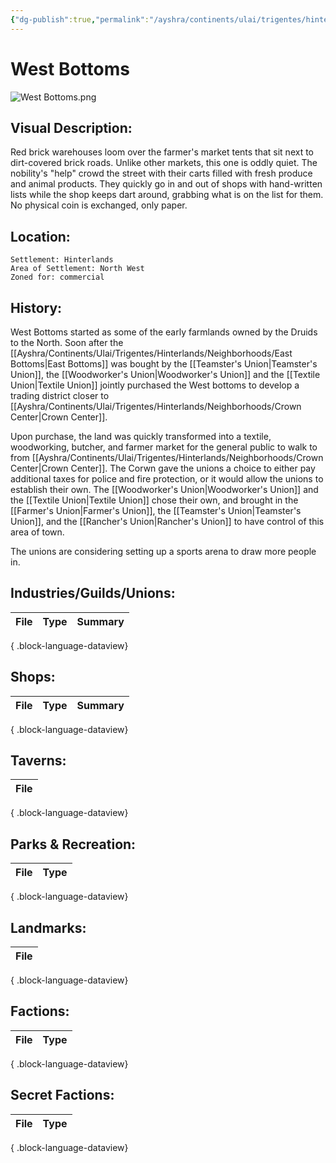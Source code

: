 ```yaml
---
{"dg-publish":true,"permalink":"/ayshra/continents/ulai/trigentes/hinterlands/neighborhoods/west-bottoms/"}
---
```


# West Bottoms
![West Bottoms.png](/img/user/Inbox/Attachments/West%20Bottoms.png)
## Visual Description:

Red brick warehouses loom over the farmer's market tents that sit next to dirt-covered brick roads. Unlike other markets, this one is oddly quiet. The nobility's "help" crowd the street with their carts filled with fresh produce and animal products. They quickly go in and out of shops with hand-written lists while the shop keeps dart around, grabbing what is on the list for them. No physical coin is exchanged, only paper. 

## Location:
	Settlement: Hinterlands
	Area of Settlement: North West
	Zoned for: commercial

## History:

West Bottoms started as some of the early farmlands owned by the Druids to the North. Soon after the [[Ayshra/Continents/Ulai/Trigentes/Hinterlands/Neighborhoods/East Bottoms\|East Bottoms]] was bought by the [[Teamster's Union\|Teamster's Union]], the [[Woodworker's Union\|Woodworker's Union]] and the [[Textile Union\|Textile Union]] jointly purchased the West bottoms to develop a trading district closer to [[Ayshra/Continents/Ulai/Trigentes/Hinterlands/Neighborhoods/Crown Center\|Crown Center]]. 

Upon purchase, the land was quickly transformed into a textile, woodworking, butcher, and farmer market for the general public to walk to from [[Ayshra/Continents/Ulai/Trigentes/Hinterlands/Neighborhoods/Crown Center\|Crown Center]].  The Corwn gave the unions a choice to either pay additional taxes for police and fire protection, or it would allow the unions to establish their own. The [[Woodworker's Union\|Woodworker's Union]] and the [[Textile Union\|Textile Union]]  chose their own, and brought in the [[Farmer's Union\|Farmer's Union]], the [[Teamster's Union\|Teamster's Union]], and the [[Rancher's Union\|Rancher's Union]] to have control of this area of town.

The unions are considering setting up a sports arena to draw more people in. 

## Industries/Guilds/Unions:
| File | Type | Summary |
| ---- | ---- | ------- |

{ .block-language-dataview}
## Shops:
| File | Type | Summary |
| ---- | ---- | ------- |

{ .block-language-dataview}
## Taverns:
| File |
| ---- |

{ .block-language-dataview}
## Parks & Recreation:
| File | Type |
| ---- | ---- |

{ .block-language-dataview}
## Landmarks:
| File |
| ---- |

{ .block-language-dataview}
## Factions:
| File | Type |
| ---- | ---- |

{ .block-language-dataview}
## Secret Factions:
| File | Type |
| ---- | ---- |

{ .block-language-dataview}

